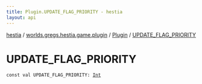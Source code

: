 ```yaml
---
title: Plugin.UPDATE_FLAG_PRIORITY - hestia
layout: api
---
```


<div class='api-docs-breadcrumbs'><a href="../../index.html">hestia</a> / <a href="../index.html">worlds.gregs.hestia.game.plugin</a> / <a href="index.html">Plugin</a> / <a href="./-u-p-d-a-t-e_-f-l-a-g_-p-r-i-o-r-i-t-y.html">UPDATE_FLAG_PRIORITY</a></div>

# UPDATE_FLAG_PRIORITY

<div class="signature"><code><span class="keyword">const</span> <span class="keyword">val </span><span class="identifier">UPDATE_FLAG_PRIORITY</span><span class="symbol">: </span><a href="https://kotlinlang.org/api/latest/jvm/stdlib/kotlin/-int/index.html"><span class="identifier">Int</span></a></code></div>
